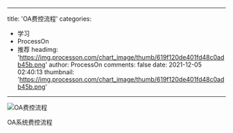 
---
title: 'OA费控流程'
categories: 
 - 学习
 - ProcessOn
 - 推荐
headimg: 'https://img.processon.com/chart_image/thumb/619f120de401fd48c0adb45b.png'
author: ProcessOn
comments: false
date: 2021-12-05 02:40:13
thumbnail: 'https://img.processon.com/chart_image/thumb/619f120de401fd48c0adb45b.png'
---

<div>   
<img class="thumb" alt="OA费控流程" src="https://img.processon.com/chart_image/thumb/619f120de401fd48c0adb45b.png" referrerpolicy="no-referrer">
<p>OA系统费控流程</p>  
</div>
            
